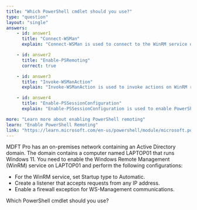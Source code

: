 ```yaml
---
title: "Which PowerShell cmdlet should you use?"
type: "question"
layout: "single"
answers:
    - id: answer1
      title: "Connect-WSMan"
      explain: "Connect-WSMan is used to connect to the WinRM service on a remote computer, not to enable and configure the WinRM service."

    - id: answer2
      title: "Enable-PSRemoting"
      correct: true

    - id: answer3
      title: "Invoke-WSManAction"
      explain: "Invoke-WSManAction is used to invoke actions on WinRM resources, not to enable and configure the WinRM service."

    - id: answer4
      title: "Enable-PSSessionConfiguration"
      explain: "Enable-PSSessionConfiguration is used to enable PowerShell session configurations, not to enable and configure the WinRM service."

more: "Learn more about enabling PowerShell remoting"
learn: "Enable PowerShell Remoting"
link: "https://learn.microsoft.com/en-us/powershell/module/microsoft.powershell.core/enable-psremoting"
---
```

MDFT Pro has an on-premises network containing an Active Directory domain. The domain contains a computer named LAPTOP01 that runs Windows 11. You need to enable the Windows Remote Management (WinRM) service on LAPTOP01 and perform the following configurations:

- For the WinRM service, set Startup type to Automatic.
- Create a listener that accepts requests from any IP address.
- Enable a firewall exception for WS-Management communications.

Which PowerShell cmdlet should you use?
